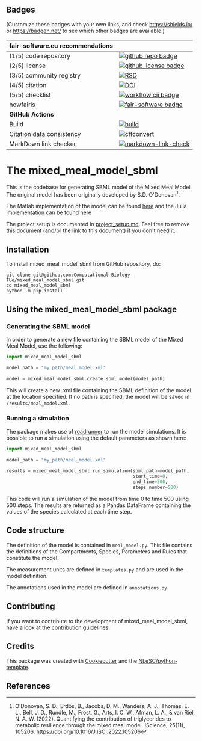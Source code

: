 ## Badges

(Customize these badges with your own links, and check https://shields.io/ or https://badgen.net/ to see which other badges are available.)

| fair-software.eu recommendations | |
| :-- | :--  |
| (1/5) code repository              | [![github repo badge](https://img.shields.io/badge/github-repo-000.svg?logo=github&labelColor=gray&color=blue)](https://github.com/Computational-Biology-TUe/mixed_meal_model_sbml) |
| (2/5) license                      | [![github license badge](https://img.shields.io/github/license/Computational-Biology-TUe/mixed_meal_model_sbml)](https://github.com/Computational-Biology-TUe/mixed_meal_model_sbml) |
| (3/5) community registry           | [![RSD](https://img.shields.io/badge/rsd-mixed_meal_model_sbml-00a3e3.svg)](https://research-software-directory.org/software/mixed-meal-model-sbml) |
| (4/5) citation                     | [![DOI](https://zenodo.org/badge/DOI/<replace-with-created-DOI>.svg)](https://doi.org/<replace-with-created-DOI>) |
| (5/5) checklist                    | [![workflow cii badge](https://bestpractices.coreinfrastructure.org/projects/8953/badge)](https://bestpractices.coreinfrastructure.org/projects/8953) |
| howfairis                          | [![fair-software badge](https://img.shields.io/badge/fair--software.eu-%E2%97%8F%20%20%E2%97%8F%20%20%E2%97%8F%20%20%E2%97%8F%20%20%E2%97%8B-yellow)](https://fair-software.eu) |
| **GitHub Actions**                 | &nbsp; |
| Build                              | [![build](https://github.com/Computational-Biology-TUe/mixed_meal_model_sbml/actions/workflows/build.yml/badge.svg)](https://github.com/Computational-Biology-TUe/mixed_meal_model_sbml/actions/workflows/build.yml) |
| Citation data consistency          | [![cffconvert](https://github.com/Computational-Biology-TUe/mixed_meal_model_sbml/actions/workflows/cffconvert.yml/badge.svg)](https://github.com/Computational-Biology-TUe/mixed_meal_model_sbml/actions/workflows/cffconvert.yml) |
| MarkDown link checker              | [![markdown-link-check](https://github.com/Computational-Biology-TUe/mixed_meal_model_sbml/actions/workflows/markdown-link-check.yml/badge.svg)](https://github.com/Computational-Biology-TUe/mixed_meal_model_sbml/actions/workflows/markdown-link-check.yml) |

# The mixed_meal_model_sbml

This is the codebase for generating SBML model of the Mixed Meal Model. 
The original model has been originally developed by S.D. O'Donovan[^1].

The Matlab implementation of the model can be found [here](https://github.com/Computational-Biology-TUe/Mixed_Meal_Model) 
and the Julia implementation can be found [here](https://github.com/max-de-rooij/MealModel.jl/edit/main/README.md)

The project setup is documented in [project_setup.md](project_setup.md). Feel free to remove this document (and/or the link to this document) if you don't need it.

## Installation

To install mixed_meal_model_sbml from GitHub repository, do:

```console
git clone git@github.com:Computational-Biology-TUe/mixed_meal_model_sbml.git
cd mixed_meal_model_sbml
python -m pip install .
```

## Using the mixed_meal_model_sbml package

### Generating the SBML model

In order to generate a new file containing the SBML model of the Mixed Meal Model, 
use the following:

```python
import mixed_meal_model_sbml

model_path = "my_path/meal_model.xml"

model = mixed_meal_model_sbml.create_sbml_model(model_path)
```

This will create a new .xml file containing the SBML definition of the model at the location specified.
If no path is specified, the model will be saved in  `/results/meal_model.xml`.

### Running a simulation

The package makes use of [roadrunner](https://github.com/sys-bio/roadrunner) to run the model simulations.
It is possible to run a simulation using the default parameters as shown here:

```python
import mixed_meal_model_sbml

model_path = "my_path/meal_model.xml"

results = mixed_meal_model_sbml.run_simulation(sbml_path=model_path,
                                               start_time=0,
                                               end_time=500,
                                               steps_number=500)
```

This code will run a simulation of the model from time 0 to time 500 using 500 steps. 
The results are returned as a Pandas DataFrame containing the values of the species 
calculated at each time step.

## Code structure

The definition of the model is contained in `meal_model.py`. This file contains the definitions
of the Compartments, Species, Parameters and Rules that constitute the model.

The measurement units are defined in `templates.py` and are used in the model definition.

The annotations used in the model are defined in `annotations.py`

## Contributing

If you want to contribute to the development of mixed_meal_model_sbml,
have a look at the [contribution guidelines](CONTRIBUTING.md).

## Credits

This package was created with [Cookiecutter](https://github.com/audreyr/cookiecutter) and the [NLeSC/python-template](https://github.com/NLeSC/python-template).

## References
[^1]: O’Donovan, S. D., Erdős, B., Jacobs, D. M., Wanders, A. J., Thomas, E. L., Bell, J. D., Rundle, M., Frost, G., Arts, I. C. W., Afman, L. A., & van Riel, N. A. W. (2022). Quantifying the contribution of triglycerides to metabolic resilience through the mixed meal model. IScience, 25(11), 105206. https://doi.org/10.1016/J.ISCI.2022.105206